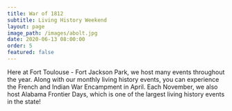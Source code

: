 ```yaml
---
title: War of 1812
subtitle: Living History Weekend
layout: page
image_path: /images/abolt.jpg
date: 2020-06-13 08:00:00
order: 5
featured: false
---
```


Here at Fort Toulouse - Fort Jackson Park, we host many events throughout the year. Along with our monthly living history events, you can experience the French and Indian War Encampment in April. Each November, we also host Alabama Frontier Days, which is one of the largest living history events in the state!